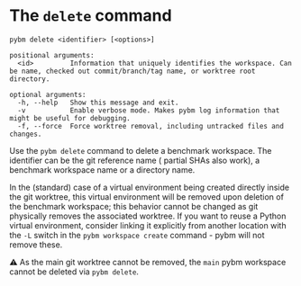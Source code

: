 # The `delete` command

```
pybm delete <identifier> [<options>]

positional arguments:
  <id>         Information that uniquely identifies the workspace. Can be name, checked out commit/branch/tag name, or worktree root directory.

optional arguments:
  -h, --help   Show this message and exit.
  -v           Enable verbose mode. Makes pybm log information that might be useful for debugging.
  -f, --force  Force worktree removal, including untracked files and changes.
```

Use the `pybm delete` command to delete a benchmark workspace. The identifier can be the git reference name (
partial SHAs also work), a benchmark workspace name or a directory name.

In the (standard) case of a virtual environment being created directly inside the git worktree, this virtual environment
will be removed upon deletion of the benchmark workspace; this behavior cannot be changed as git physically removes
the associated worktree. If you want to reuse a Python virtual environment, consider linking it explicitly from another
location with the `-L` switch in the `pybm workspace create` command - pybm will not remove these.

⚠️ As the main git worktree cannot be removed, the `main` pybm workspace cannot be deleted via `pybm delete`.